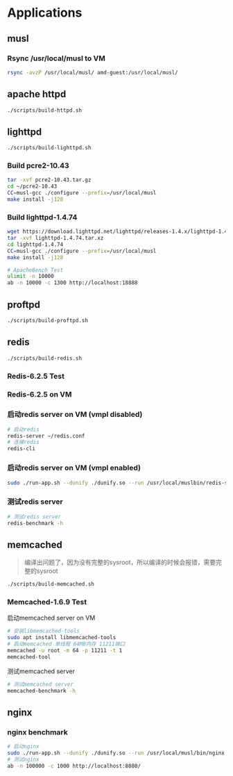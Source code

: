 # Applications

## musl

### Rsync /usr/local/musl to VM

```bash
rsync -avzP /usr/local/musl/ amd-guest:/usr/local/musl/
```

## apache httpd

```bash
./scripts/build-httpd.sh
```

## lighttpd

```bash
./scripts/build-lighttpd.sh
```

### Build pcre2-10.43

```bash
tar -xvf pcre2-10.43.tar.gz
cd ~/pcre2-10.43
CC=musl-gcc ./configure --prefix=/usr/local/musl
make install -j128
```

### Build lighttpd-1.4.74

```bash
wget https://download.lighttpd.net/lighttpd/releases-1.4.x/lighttpd-1.4.74.tar.xz
tar -xvf lighttpd-1.4.74.tar.xz
cd lighttpd-1.4.74
CC=musl-gcc ./configure --prefix=/usr/local/musl
make install -j128
```

```bash
# ApacheBench Test
ulimit -n 10000
ab -n 10000 -c 1300 http://localhost:18888
```

## proftpd

```bash
./scripts/build-proftpd.sh
```

## redis

```bash
./scripts/build-redis.sh
```

### Redis-6.2.5 Test

### Redis-6.2.5 on VM

### 启动redis server on VM (vmpl disabled)

```bash
# 启动redis
redis-server ~/redis.conf
# 连接redis
redis-cli
```

### 启动redis server on VM (vmpl enabled)

```bash
sudo ./run-app.sh --dunify ./dunify.so --run /usr/local/muslbin/redis-server ./redis.conf
```

### 测试redis server

```bash
# 测试redis server
redis-benchmark -h
```

## memcached

> 编译出问题了，因为没有完整的sysroot，所以编译的时候会报错，需要完整的sysroot

```bash
./scripts/build-memcached.sh
```

### Memcached-1.6.9 Test

启动memcached server on VM

```bash
# 安装libmemcached-tools
sudo apt install libmemcached-tools
# 启动memcached 单线程 64MB内存 11211端口
memcached -u root -m 64 -p 11211 -t 1
memcached-tool
```

测试memcached server

```bash
# 测试memcached server
memcached-benchmark -h
```

## nginx

### nginx benchmark

```bash
# 启动nginx
sudo ./run-app.sh --dunify ./dunify.so --run /usr/local/musl/bin/nginx -c /usr/local/musl/etc/nginx/nginx.conf
# 测试nginx
ab -n 100000 -c 1000 http://localhost:8080/
```
